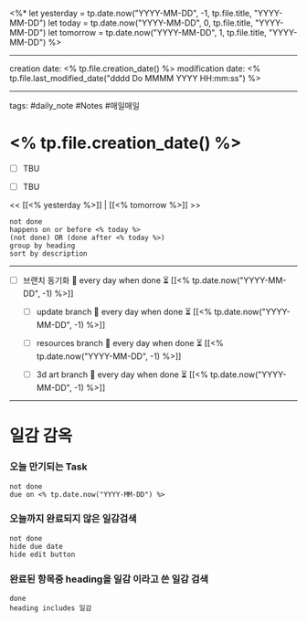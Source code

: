 
<%*
  let yesterday = tp.date.now("YYYY-MM-DD", -1, tp.file.title, "YYYY-MM-DD")
  let today     = tp.date.now("YYYY-MM-DD",  0, tp.file.title, "YYYY-MM-DD")
  let tomorrow  = tp.date.now("YYYY-MM-DD",  1, tp.file.title, "YYYY-MM-DD")
%>





-------

creation date: <% tp.file.creation_date() %>
modification date: <% tp.file.last_modified_date("dddd Do MMMM YYYY HH:mm:ss") %>

--------


tags: #daily_note  #Notes #매일매일
  
# <% tp.file.creation_date() %>  
- [ ] TBU  
- [ ] TBU  
  
  
<< [[<% yesterday %>]] | [[<% tomorrow %>]] >>

```tasks
not done
happens on or before <% today %>
(not done) OR (done after <% today %>)
group by heading
sort by description
```
  
---  


- [ ] 브랜치 동기화 🔁 every day when done ⏳ [[<% tp.date.now("YYYY-MM-DD", -1) %>]] 
	- [ ] update branch  🔁 every day when done ⏳ [[<% tp.date.now("YYYY-MM-DD", -1) %>]]
	- [ ] resources branch  🔁 every day when done ⏳ [[<% tp.date.now("YYYY-MM-DD", -1) %>]]
	- [ ] 3d art branch  🔁 every day when done ⏳ [[<% tp.date.now("YYYY-MM-DD", -1) %>]]



--------




# 일감 감옥  

### 오늘 만기되는 Task

```tasks
not done
due on <% tp.date.now("YYYY-MM-DD") %>
```


### 오늘까지 완료되지 않은 일감검색
```tasks  
not done
hide due date
hide edit button
```



### 완료된 항목중 heading을 일감 이라고 쓴 일감 검색
```tasks
done
heading includes 일감
```


